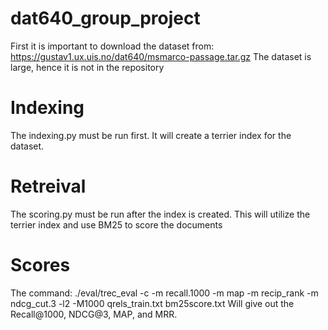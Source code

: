 # dat640_group_project
First it is important to download the dataset from: https://gustav1.ux.uis.no/dat640/msmarco-passage.tar.gz
The dataset is large, hence it is not in the repository

# Indexing
The indexing.py must be run first. It will create a terrier index for the dataset.

# Retreival
The scoring.py must be run after the index is created. This will utilize the terrier index and use BM25 to score the documents

# Scores
The command: ./eval/trec_eval -c -m recall.1000 -m map -m recip_rank -m ndcg_cut.3 -l2 -M1000 qrels_train.txt bm25score.txt
Will give out the Recall@1000, NDCG@3, MAP, and MRR.
